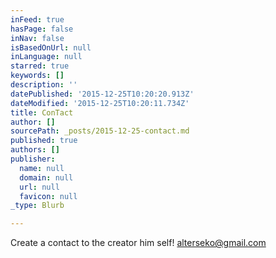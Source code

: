 ```yaml
---
inFeed: true
hasPage: false
inNav: false
isBasedOnUrl: null
inLanguage: null
starred: true
keywords: []
description: ''
datePublished: '2015-12-25T10:20:20.913Z'
dateModified: '2015-12-25T10:20:11.734Z'
title: ConTact
author: []
sourcePath: _posts/2015-12-25-contact.md
published: true
authors: []
publisher:
  name: null
  domain: null
  url: null
  favicon: null
_type: Blurb

---
```

Create a contact to the creator him self! alterseko@gmail.com